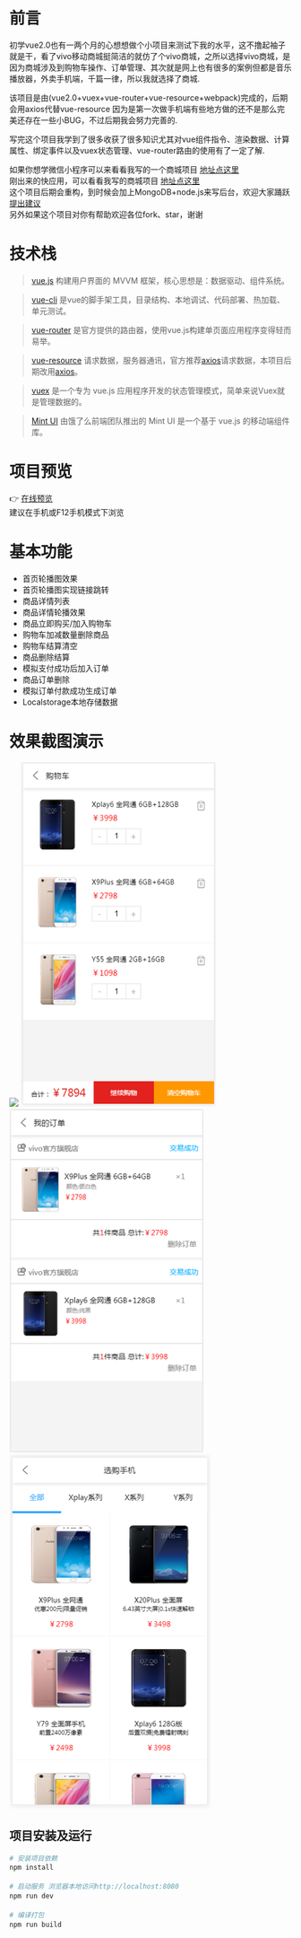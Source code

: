 # 前言
初学vue2.0也有一两个月的心想想做个小项目来测试下我的水平，这不撸起袖子就是干，看了vivo移动商城挺简洁的就仿了个vivo商城，之所以选择vivo商城，是因为商城涉及到购物车操作、订单管理、其次就是网上也有很多的案例但都是音乐播放器，外卖手机端，千篇一律，所以我就选择了商城.

该项目是由(vue2.0+vuex+vue-router+vue-resource+webpack)完成的，后期会用axios代替vue-resource 因为是第一次做手机端有些地方做的还不是那么完美还存在一些小BUG，不过后期我会努力完善的.

写完这个项目我学到了很多收获了很多知识尤其对vue组件指令、渲染数据、计算属性、绑定事件以及vuex状态管理、vue-router路由的使用有了一定了解.

如果你想学微信小程序可以来看看我写的一个商城项目 [地址点这里](https://github.com/Mynameisfwk/wechat-app-vivo)<br>
刚出来的快应用，可以看看我写的商城项目 [地址点这里](https://github.com/Mynameisfwk/shop-quickapp)<br>
这个项目后期会重构，到时候会加上MongoDB+node.js来写后台，欢迎大家踊跃 [提出建议](http://mail.qq.com/cgi-bin/qm_share?t=qm_mailme&email=dkRERU9AQ0FAQ0I2BwdYFRkb)<br>
另外如果这个项目对你有帮助欢迎各位fork、star，谢谢

# 技术栈
> [vue.js](https://cn.vuejs.org/) 构建用户界面的 MVVM 框架，核心思想是：数据驱动、组件系统。

> [vue-cli](https://www.npmjs.com/package/vue-cli) 是vue的脚手架工具，目录结构、本地调试、代码部署、热加载、单元测试。

> [vue-router](https://router.vuejs.org/zh-cn/) 是官方提供的路由器，使用vue.js构建单页面应用程序变得轻而易举。

> [vue-resource](https://www.npmjs.com/package/vue-resource) 请求数据，服务器通讯，官方推荐[axios](https://www.npmjs.com/package/axios)请求数据，本项目后期改用[axios](https://www.npmjs.com/package/axios)。

> [vuex](https://vuex.vuejs.org/zh-cn/) 是一个专为 vue.js 应用程序开发的状态管理模式，简单来说Vuex就是管理数据的。

> [Mint UI](http://mint-ui.github.io/#!/zh-cn) 由饿了么前端团队推出的 Mint UI 是一个基于 vue.js 的移动端组件库。


# 项目预览
:point_right: [在线预览](http://fwk01.top/#/ "在线预览")<br>
建议在手机或F12手机模式下浏览

# 基本功能
* 首页轮播图效果
* 首页轮播图实现链接跳转
* 商品详情列表
* 商品详情轮播效果
* 商品立即购买/加入购物车
* 购物车加减数量删除商品
* 购物车结算清空
* 商品删除结算
* 模拟支付成功后加入订单
* 商品订单删除
* 模拟订单付款成功生成订单
* Localstorage本地存储数据


# 效果截图演示

![](https://github.com/Mynameisfwk/vivo-shop/blob/master/static/lowSource/1.0.gif)
![](https://github.com/Mynameisfwk/vivo-shop/blob/master/static/lowSource/2.0.png)
![](https://github.com/Mynameisfwk/vivo-shop/blob/master/static/lowSource/3.0.png)
![](https://github.com/Mynameisfwk/vivo-shop/blob/master/static/lowSource/4.0.png)

## 项目安装及运行

``` bash
# 安装项目依赖
npm install 

# 启动服务 浏览器本地访问http://localhost:8080
npm run dev

# 编译打包
npm run build

```




